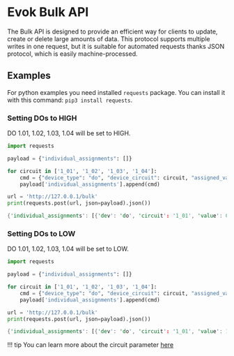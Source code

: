 # Evok Bulk API

The Bulk API is designed to provide an efficient way for clients to update, create or delete large amounts of data. This protocol supports multiple writes in one request, but it is suitable for automated requests thanks JSON protocol, which is easily machine-processed.

## Examples

For python examples you need installed `requests` package. You can install it with this command: `pip3 install requests`.

### Setting DOs to HIGH

DO 1.01, 1.02, 1.03, 1.04 will be set to HIGH.

```python title="Python"
import requests

payload = {"individual_assignments": []}

for circuit in ['1_01', '1_02', '1_03', '1_04']:
    cmd = {"device_type": "do", "device_circuit": circuit, "assigned_values": {'value': 1}}
    payload['individual_assignments'].append(cmd)

url = 'http://127.0.0.1/bulk'
print(requests.post(url, json=payload).json())
```

```rs title="Output"
{'individual_assignments': [{'dev': 'do', 'circuit': '1_01', 'value': 0, 'pending': False, 'mode': 'Simple', 'modes': ['Simple', 'PWM'], 'glob_dev_id': 2, 'pwm_freq': 4800.0, 'pwm_duty': 0}, {'dev': 'do', 'circuit': '1_02', 'value': 0, 'pending': False, 'mode': 'Simple', 'modes': ['Simple', 'PWM'], 'glob_dev_id': 2, 'pwm_freq': 4800.0, 'pwm_duty': 0}, {'dev': 'do', 'circuit': '1_03', 'value': 0, 'pending': False, 'mode': 'Simple', 'modes': ['Simple', 'PWM'], 'glob_dev_id': 2, 'pwm_freq': 4800.0, 'pwm_duty': 0}, {'dev': 'do', 'circuit': '1_04', 'value': 0, 'pending': False, 'mode': 'Simple', 'modes': ['Simple', 'PWM'], 'glob_dev_id': 2, 'pwm_freq': 4800.0, 'pwm_duty': 0}]}
```

### Setting DOs to LOW

DO 1.01, 1.02, 1.03, 1.04 will be set to LOW.

```python title="Python"
import requests

payload = {"individual_assignments": []}

for circuit in ['1_01', '1_02', '1_03', '1_04']:
    cmd = {"device_type": "do", "device_circuit": circuit, "assigned_values": {'value': 0}}
    payload['individual_assignments'].append(cmd)

url = 'http://127.0.0.1/bulk'
print(requests.post(url, json=payload).json())
```

``` rs title="Output"
{'individual_assignments': [{'dev': 'do', 'circuit': '1_01', 'value': 1, 'pending': False, 'mode': 'Simple', 'modes': ['Simple', 'PWM'], 'glob_dev_id': 2, 'pwm_freq': 4800.0, 'pwm_duty': 0}, {'dev': 'do', 'circuit': '1_02', 'value': 1, 'pending': False, 'mode': 'Simple', 'modes': ['Simple', 'PWM'], 'glob_dev_id': 2, 'pwm_freq': 4800.0, 'pwm_duty': 0}, {'dev': 'do', 'circuit': '1_03', 'value': 1, 'pending': False, 'mode': 'Simple', 'modes': ['Simple', 'PWM'], 'glob_dev_id': 2, 'pwm_freq': 4800.0, 'pwm_duty': 0}, {'dev': 'do', 'circuit': '1_04', 'value': 1, 'pending': False, 'mode': 'Simple', 'modes': ['Simple', 'PWM'], 'glob_dev_id': 2, 'pwm_freq': 4800.0, 'pwm_duty': 0}]}
```

!!! tip
You can learn more about the circuit parameter [here](../circuit.md)